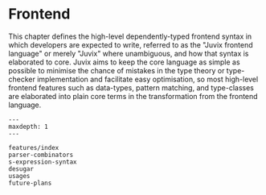 # Frontend

This chapter defines the high-level dependently-typed frontend syntax in which developers are expected to write, referred to as the "Juvix frontend language" or merely "Juvix" where unambiguous, and how that syntax is elaborated to core. Juvix aims to keep the core language as simple as possible to minimise the chance of mistakes in the type theory or type-checker implementation and facilitate easy optimisation, so most high-level frontend features such as data-types, pattern matching, and type-classes are elaborated into plain core terms in the transformation from the frontend language.

```{toctree}
---
maxdepth: 1
---

features/index
parser-combinators
s-expression-syntax
desugar
usages
future-plans
```
